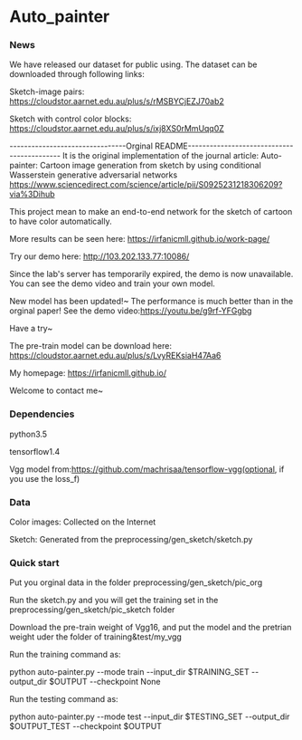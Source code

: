 # Auto_painter
### News
We have released our dataset for public using.
The dataset can be downloaded through following links: 

Sketch-image pairs: https://cloudstor.aarnet.edu.au/plus/s/rMSBYCjEZJ70ab2

Sketch with control color blocks: https://cloudstor.aarnet.edu.au/plus/s/ixj8XS0rMmUqq0Z

--------------------------------Orginal README-------------------------------------------
It is the original implementation of the journal article:
Auto-painter: Cartoon image generation from sketch by using conditional Wasserstein generative adversarial networks
https://www.sciencedirect.com/science/article/pii/S0925231218306209?via%3Dihub

This project mean to make an end-to-end network for the sketch of cartoon to have color automatically.

More results can be seen here: https://irfanicmll.github.io/work-page/

Try our demo here: http://103.202.133.77:10086/

Since the lab's server has temporarily expired, the demo is now unavailable. You can see the demo video and train your own model.

New model has been updated!~ The performance is much better than in the orginal paper! See the demo video:https://youtu.be/g9rf-YFGgbg

Have a try~

The pre-train model can be download here: https://cloudstor.aarnet.edu.au/plus/s/LvyREKsiaH47Aa6

My homepage: https://irfanicmll.github.io/

Welcome to contact me~


### Dependencies

python3.5

tensorflow1.4

Vgg model from:https://github.com/machrisaa/tensorflow-vgg(optional, if you use the loss_f)

### Data
Color images: Collected on the Internet

Sketch: Generated from the preprocessing/gen_sketch/sketch.py


### Quick start

Put you orginal data in the folder preprocessing/gen_sketch/pic_org 

Run the sketch.py and you will get the training set in the preprocessing/gen_sketch/pic_sketch folder

Download the pre-train weight of Vgg16, and put the model and the pretrian weight uder the folder of training&test/my_vgg

Run the training command as:

python auto-painter.py --mode train --input_dir $TRAINING_SET --output_dir $OUTPUT --checkpoint None

Run the testing command as:

python auto-painter.py --mode test --input_dir $TESTING_SET --output_dir $OUTPUT_TEST --checkpoint $OUTPUT


